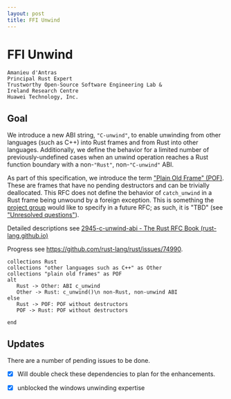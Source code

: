```yaml
---
layout: post
title: FFI Unwind
---
```


# FFI Unwind

```
Amanieu d'Antras
Principal Rust Expert
Trustworthy Open-Source Software Engineering Lab &
Ireland Research Centre
Huawei Technology, Inc.
```

## Goal
We introduce a new ABI string, `"C-unwind"`, to enable unwinding from other languages (such as C++) into Rust frames and from Rust into other languages. Additionally, we define the behavior for a limited number of previously-undefined cases when an unwind operation reaches a Rust function boundary with a non-`"Rust"`, non-`"C-unwind"` ABI.

As part of this specification, we introduce the term ["Plain Old Frame" (POF)](https://rust-lang.github.io/rfcs/2945-c-unwind-abi.html#plain-old-frames). These are frames that have no pending destructors and can be trivially deallocated. This RFC does not define the behavior of `catch_unwind` in a Rust frame being unwound by a foreign exception. This is something the [project group](https://github.com/rust-lang/project-ffi-unwind) would like to specify in a future RFC; as such, it is "TBD" (see ["Unresolved questions"](https://rust-lang.github.io/rfcs/2945-c-unwind-abi.html#unresolved-questions)).

Detailed descriptions see [2945-c-unwind-abi - The Rust RFC Book (rust-lang.github.io)](https://rust-lang.github.io/rfcs/2945-c-unwind-abi.html)

Progress see https://github.com/rust-lang/rust/issues/74990. 

```plantuml
collections Rust
collections "other languages such as C++" as Other
collections "plain old frames" as POF
alt
   Rust -> Other: ABI c_unwind
   Other -> Rust: c_unwind()\n non-Rust, non-unwind ABI
else
   Rust -> POF: POF without destructors
   POF -> Rust: POF without destructors 

end

```


## Updates

There are a number of pending issues to be done.

- [x] Will double check these dependencies to plan for the enhancements. 
- [x] unblocked the windows unwinding expertise 

